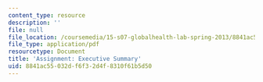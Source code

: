 ```yaml
---
content_type: resource
description: ''
file: null
file_location: /coursemedia/15-s07-globalhealth-lab-spring-2013/8841ac55032df6f32d4f8310f61b5d50_MIT15_S07S13_execsummary.pdf
file_type: application/pdf
resourcetype: Document
title: 'Assignment: Executive Summary'
uid: 8841ac55-032d-f6f3-2d4f-8310f61b5d50
---
```

